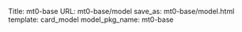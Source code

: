 Title: mt0-base
URL: mt0-base/model
save_as: mt0-base/model.html
template: card_model
model_pkg_name: mt0-base


